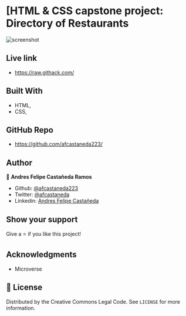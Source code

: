 # [HTML & CSS capstone project: Directory of Restaurants

> 

![screenshot](./assets/.png)

## Live link

- https://raw.githack.com/

## Built With

- HTML,
- CSS,

## GitHub Repo

-  https://github.com/afcastaneda223/


## Author

👤 **Andres Felipe Castañeda Ramos**

- Github: [@afcastaneda223](https://github.com/afcastaneda223)
- Twitter: [@afcastaneda](https://twitter.com/afcastaneda)
- Linkedin: [Andres Felipe Castañeda](www.linkedin.com/in/andres-castaneda223)


## Show your support

Give a ⭐️ if you like this project!

## Acknowledgments

- Microverse

## 📝 License

Distributed by the Creative Commons Legal Code. See `LICENSE` for more information.
